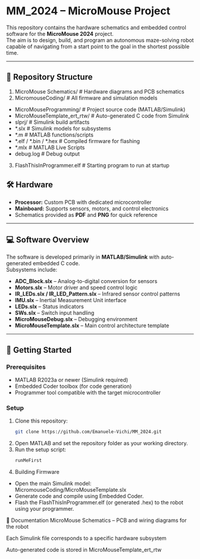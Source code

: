 # MM_2024 – MicroMouse Project

This repository contains the hardware schematics and embedded control software for the **MicroMouse 2024** project.  
The aim is to design, build, and program an autonomous maze-solving robot capable of navigating from a start point to the goal in the shortest possible time.

---

## 📂 Repository Structure
1. MicroMouse Schematics/              # Hardware diagrams and PCB schematics
2. MicromouseCoding/                   # All firmware and simulation models
- MicroMouseProgramming/               # Project source code (MATLAB/Simulink)
- MicroMouseTemplate_ert_rtw/          # Auto-generated C code from Simulink
- slprj/                               # Simulink build artifacts
- *.slx                                # Simulink models for subsystems
- *.m                                  # MATLAB functions/scripts
- *.elf / *.bin / *.hex                # Compiled firmware for flashing
- *.mlx                                # MATLAB Live Scripts
- debug.log                            # Debug output
3. FlashThisInProgrammer.elf           # Starting program to run at startup


## 🛠️ Hardware

- **Processor:** Custom PCB with dedicated microcontroller  
- **Mainboard:** Supports sensors, motors, and control electronics  
- Schematics provided as **PDF** and **PNG** for quick reference

---

## 💻 Software Overview

The software is developed primarily in **MATLAB/Simulink** with auto-generated embedded C code.  
Subsystems include:

- **ADC_Block.slx** – Analog-to-digital conversion for sensors  
- **Motors.slx** – Motor driver and speed control logic  
- **IR_LEDs.slx / IR_LED_Pattern.slx** – Infrared sensor control patterns  
- **IMU.slx** – Inertial Measurement Unit interface  
- **LEDs.slx** – Status indicators  
- **SWs.slx** – Switch input handling  
- **MicroMouseDebug.slx** – Debugging environment  
- **MicroMouseTemplate.slx** – Main control architecture template  

---

## 🚀 Getting Started

### Prerequisites
- MATLAB R2023a or newer (Simulink required)  
- Embedded Coder toolbox (for code generation)  
- Programmer tool compatible with the target microcontroller

### Setup
1. Clone this repository:
   ```bash
   git clone https://github.com/Emanuele-Vichi/MM_2024.git
2. Open MATLAB and set the repository folder as your working directory.
3. Run the setup script:
   ```bash
   runMeFirst

4. Building Firmware
- Open the main Simulink model: MicromouseCoding/MicroMouseTemplate.slx
- Generate code and compile using Embedded Coder.
- Flash the FlashThisInProgrammer.elf (or generated .hex) to the robot using your programmer.

📜 Documentation
MicroMouse Schematics – PCB and wiring diagrams for the robot

Each Simulink file corresponds to a specific hardware subsystem

Auto-generated code is stored in MicroMouseTemplate_ert_rtw
